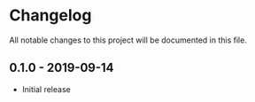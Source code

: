 # Changelog

All notable changes to this project will be documented in this file.

## 0.1.0 - 2019-09-14

- Initial release
